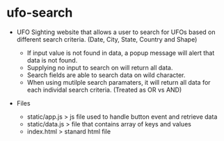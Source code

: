 # ufo-search

- UFO Sighting website that allows a user to search for UFOs based on different search criteria. (Date, City, State, Country and Shape) 
  - If input value is not found in data, a popup message will alert that data is not found.
  - Supplying no input to search on will return all data.
  - Search fields are able to search data on wild character.
  - When using mutilple search paramaters, it will return all data for each individal search criteria. (Treated as OR vs AND)
  
- Files
  - static/app.js > js file used to handle button event and retrieve data
  - static/data.js > file that contains array of keys and values
  - index.html > stanard html file 
  
